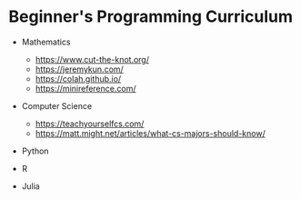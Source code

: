 # Beginner's Programming Curriculum
- Mathematics
  - https://www.cut-the-knot.org/
  - https://jeremykun.com/
  - https://colah.github.io/
  - https://minireference.com/
- Computer Science
  - https://teachyourselfcs.com/
  - https://matt.might.net/articles/what-cs-majors-should-know/

- Python

- R

- Julia
